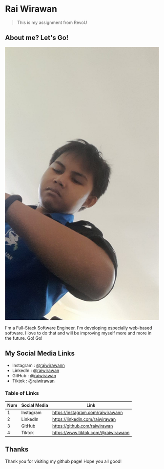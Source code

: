 # Rai Wirawan

> This is my assignment from RevoU

## About me? Let's Go!

![Rai Image](./assets/foto_markdown.JPG)

I'm a Full-Stack Software Engineer. I'm developing especially web-based software. I love to do that and will be improving myself more and more in the future. Go! Go!

## My Social Media Links

- Instagram : [@raiwirawann](https://instagram.com/raiwirawann)
- LinkedIn : [@raiwirawan](https://linkedin.com/raiwirawan)
- GitHub : [@raiwirawan](https://github.com/raiwirawan)
- Tiktok : [@raiwirawan](https://www.tiktok.com/@raiwirawann)

### Table of Links

| Num | Social Media | Link                                |
| --- | ------------ | ----------------------------------- |
| 1   | Instagram    | https://instagram.com/raiwirawann   |
| 2   | LinkedIn     | https://linkedin.com/raiwirawan     |
| 3   | GitHub       | https://github.com/raiwirawan       |
| 4   | Tiktok       | https://www.tiktok.com/@raiwirawann |

## Thanks

Thank you for visiting my github page! Hope you all good!
